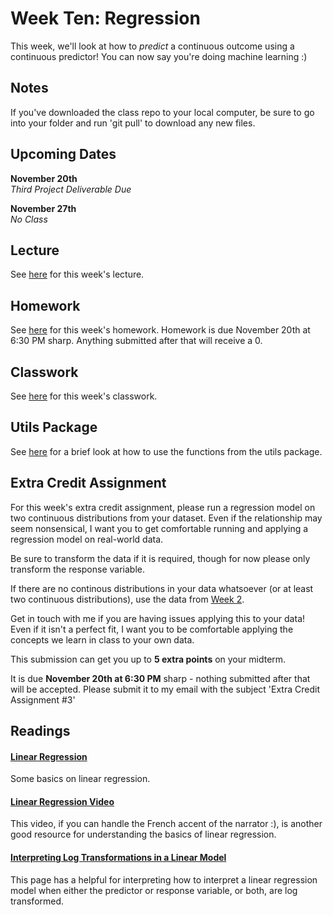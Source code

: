 # Week Ten: Regression

This week, we'll look at how to *predict* a continuous outcome using a continuous predictor! You can now say you're doing machine learning :)

## Notes

If you've downloaded the class repo to your local computer, be sure to go into your folder and run 'git pull' to download any new files.

## Upcoming Dates  

**November 20th**  
*Third Project Deliverable Due*

**November 27th**  
*No Class*


## Lecture

See [here](https://github.com/CSC217/fall_2019/blob/master/week10-regression/Week_Ten_Regression.ipynb) for this week's lecture.

## Homework

See [here](https://github.com/CSC217/fall_2019/blob/master/week10-regression/Homework_Ten.ipynb) for this week's homework. Homework is due November 20th at 6:30 PM sharp. Anything submitted after that will receive a 0.

## Classwork

See [here](https://github.com/CSC217/fall_2019/blob/master/week10-regression/Regression_Workbook.ipynb) for this week's classwork.

## Utils Package

See [here](https://github.com/CSC217/fall_2019/blob/master/week10-regression/Using_Utils_Package.ipynb) for a brief look at how to use the functions from the utils package.

## Extra Credit Assignment

For this week's extra credit assignment, please run a regression model on two continuous distributions from your dataset. Even if the relationship may seem nonsensical, I want you to get comfortable running and applying a regression model on real-world data.

Be sure to transform the data if it is required, though for now please only transform the response variable.

If there are no continous distributions in your data whatsoever (or at least two continuous distributions), use the data from [Week 2](https://github.com/CSC217/fall_2019/blob/master/week02-descriptive_statistics/Descriptive_Statistics_Class_Workbook.ipynb).

Get in touch with me if you are having issues applying this to your data! Even if it isn't a perfect fit, I want you to be comfortable applying the concepts we learn in class to your own data.

This submission can get you up to **5 extra points** on your midterm.

It is due **November 20th at 6:30 PM** sharp - nothing submitted after that will be accepted. Please submit it to my email with the subject 'Extra Credit Assignment \#3'

## Readings

#### [Linear Regression](https://ocw.mit.edu/courses/mathematics/18-05-introduction-to-probability-and-statistics-spring-2014/readings/MIT18_05S14_Reading25.pdf)

Some basics on linear regression.

#### [Linear Regression Video](https://www.youtube.com/watch?v=CtKeHnfK5uA)  
This video, if you can handle the French accent of the narrator :), is another good resource for understanding the basics of linear regression.

#### [Interpreting Log Transformations in a Linear Model](https://data.library.virginia.edu/interpreting-log-transformations-in-a-linear-model/)

This page has a helpful for interpreting how to interpret a linear regression model when either the predictor or response variable, or both, are log transformed.
